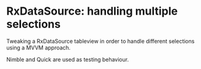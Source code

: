 # RxDataSource: handling multiple selections

Tweaking a RxDataSource tableview in order to handle different selections using a MVVM approach.

Nimble and Quick are used as testing behaviour.
